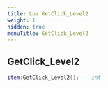```yaml
---
title: Lua GetClick_Level2
weight: 1
hidden: true
menuTitle: GetClick_Level2
---
```

## GetClick_Level2
```lua
item:GetClick_Level2(); -- int
```